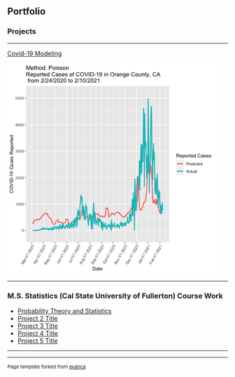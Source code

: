 ## Portfolio

### Projects 

---

[Covid-19 Modeling](/covid_project.md)

 <img src="images/orange_animation_02_10.gif?raw=true"/>

---


### M.S. Statistics (Cal State University of Fullerton) Course Work

- [Probability Theory and Statistics](/Math_530.md)
- [Project 2 Title](http://example.com/)
- [Project 3 Title](http://example.com/)
- [Project 4 Title](http://example.com/)
- [Project 5 Title](http://example.com/)

---




---
<p style="font-size:11px">Page template forked from <a href="https://github.com/evanca/quick-portfolio">evanca</a></p>
<!-- Remove above link if you don't want to attibute -->
